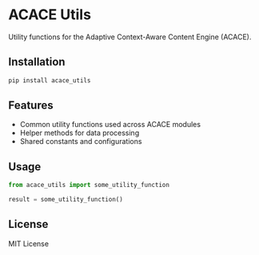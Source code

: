 # ACACE Utils

Utility functions for the Adaptive Context-Aware Content Engine (ACACE).

## Installation

```bash
pip install acace_utils
```

## Features

- Common utility functions used across ACACE modules
- Helper methods for data processing
- Shared constants and configurations

## Usage

```python
from acace_utils import some_utility_function

result = some_utility_function()
```

## License

MIT License 